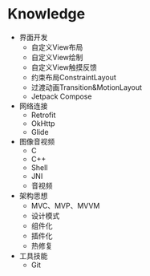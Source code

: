 # Knowledge

- 界面开发
  - 自定义View布局
  - 自定义View绘制
  - 自定义View触摸反馈
  - 约束布局ConstraintLayout
  - 过渡动画Transition&MotionLayout
  - Jetpack Compose
- 网络连接
  - Retrofit
  - OkHttp
  - Glide
- 图像音视频
  - C
  - C++
  - Shell
  - JNI
  - 音视频
- 架构思想
  - MVC、MVP、MVVM
  - 设计模式
  - 组件化
  - 插件化
  - 热修复
- 工具技能
  - Git

